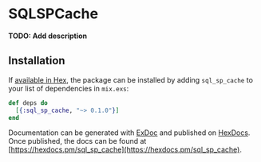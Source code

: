 # SQLSPCache

**TODO: Add description**

## Installation

If [available in Hex](https://hex.pm/docs/publish), the package can be installed
by adding `sql_sp_cache` to your list of dependencies in `mix.exs`:

```elixir
def deps do
  [{:sql_sp_cache, "~> 0.1.0"}]
end
```

Documentation can be generated with [ExDoc](https://github.com/elixir-lang/ex_doc)
and published on [HexDocs](https://hexdocs.pm). Once published, the docs can
be found at [https://hexdocs.pm/sql_sp_cache](https://hexdocs.pm/sql_sp_cache).

